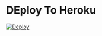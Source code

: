 # DEploy To Heroku
[![Deploy](https://www.herokucdn.com/deploy/button.svg)](https://heroku.com/deploy?template=https://github.com/Abolanosglez/dir71)
